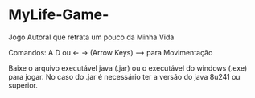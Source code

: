 # MyLife-Game-
Jogo Autoral que retrata um pouco da Minha Vida

Comandos:
A D ou <- -> (Arrow Keys) --> para Movimentação

Baixe o arquivo executável java (.jar) ou o executável do windows (.exe) para jogar. No caso do .jar é necessário ter a versão do java 8u241 ou superior.
